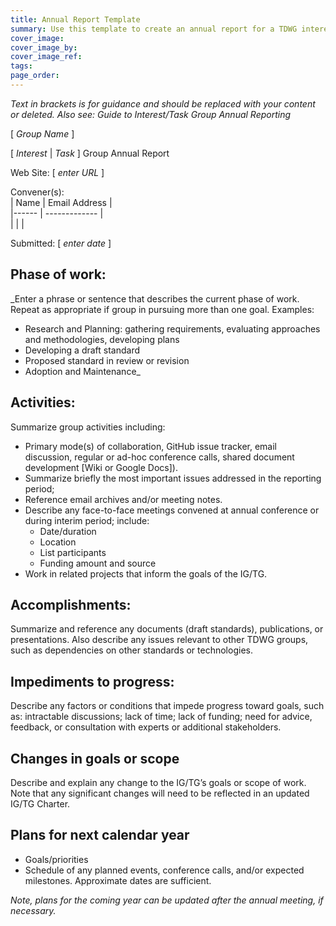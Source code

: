 ```yaml
---
title: Annual Report Template
summary: Use this template to create an annual report for a TDWG interest or task group. Click "Raw" above to view text to be copied.
cover_image: 
cover_image_by: 
cover_image_ref: 
tags: 
page_order: 
---
```


_Text in brackets is for guidance and should be replaced with your content or deleted. Also see: Guide to Interest/Task Group Annual Reporting_

<!-- **COPY THE TEXT BELOW THSI COMMENT**; then paste it into a new file in your repository with a name like "GRP_ABBREV-2018-annual-report.md" -->

\[ _Group Name_ \]

\[ _Interest_ | _Task_ \] Group Annual Report

Web Site:  \[ _enter URL_ \]
 
Convener(s):  
| Name  | Email Address |  
|------ | ------------- |  
|       |               |  


Submitted:  \[ _enter date_ \]

## Phase of work:  
_Enter a phrase or sentence that describes the current phase of work.  Repeat as appropriate if group in pursuing more than one goal.  Examples:
- Research and Planning: gathering requirements, evaluating approaches and methodologies, developing plans
- Developing a draft standard
- Proposed standard in review or revision
- Adoption and Maintenance_

## Activities:
Summarize group activities including:
- Primary mode(s) of collaboration, GitHub issue tracker, email discussion, regular or ad-hoc conference calls, shared document development [Wiki or Google Docs]).
- Summarize briefly the most important issues addressed in the reporting period; 
- Reference email archives and/or meeting notes.
- Describe any face-to-face meetings convened at annual conference or during interim period; include:
  - Date/duration
  - Location
  - List participants
  - Funding amount and source
- Work in related projects that inform the goals of the IG/TG.

## Accomplishments:
Summarize and reference any documents (draft standards), publications, or presentations.
Also describe any issues relevant to other TDWG groups, such as dependencies on other standards or technologies. 

## Impediments to progress:
Describe any factors or conditions that impede progress toward goals, such as:  intractable discussions; lack of time; lack of funding; need for advice, feedback, or consultation with experts or additional stakeholders.

## Changes in goals or scope
Describe and explain any change to the IG/TG’s goals or scope of work.  Note that any significant changes will need to be reflected in an updated IG/TG Charter.

## Plans for next calendar year
- Goals/priorities
- Schedule of any planned events, conference calls, and/or expected milestones. Approximate dates are sufficient.

_Note, plans for the coming year can be updated after the annual meeting, if necessary._
